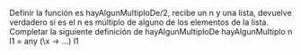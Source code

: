 Definir la función es hayAlgunMultiploDe/2, recibe un n y una lista, devuelve verdadero si es
el n es múltiplo de alguno de los elementos de la lista.
Completar la siguiente definición de hayAlgunMultiploDe
hayAlgunMultiplo n l1 = any (\x -> ...) l1
